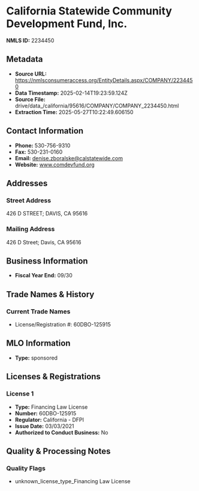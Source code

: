 # California Statewide Community Development Fund, Inc.

**NMLS ID:** 2234450

## Metadata
- **Source URL:** https://nmlsconsumeraccess.org/EntityDetails.aspx/COMPANY/2234450
- **Data Timestamp:** 2025-02-14T19:23:59.124Z
- **Source File:** drive/data_/california/95616/COMPANY/COMPANY_2234450.html
- **Extraction Time:** 2025-05-27T10:22:49.606150

## Contact Information
- **Phone:** 530-756-9310
- **Fax:** 530-231-0160
- **Email:** denise.zboralske@calstatewide.com
- **Website:** www.comdevfund.org

## Addresses
### Street Address
426 D STREET; DAVIS, CA 95616

### Mailing Address
426 D Street; Davis, CA 95616

## Business Information
- **Fiscal Year End:** 09/30

## Trade Names & History
### Current Trade Names
- License/Registration #: 60DBO-125915

## MLO Information
- **Type:** sponsored

## Licenses & Registrations

### License 1
- **Type:** Financing Law License
- **Number:** 60DBO-125915
- **Regulator:** California - DFPI
- **Issue Date:** 03/03/2021
- **Authorized to Conduct Business:** No

## Quality & Processing Notes
### Quality Flags
- unknown_license_type_Financing Law License
